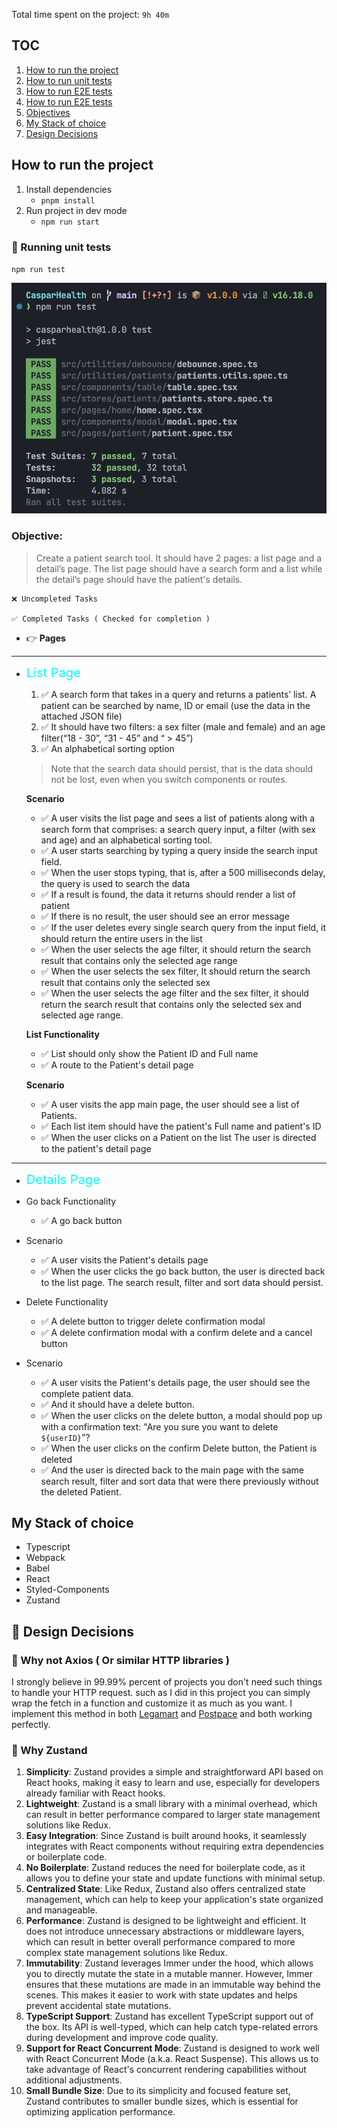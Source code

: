 Total time spent on the project: `9h 40m`

## TOC

1. [How to run the project](#How-to-run-the-project)
2. [How to run unit tests](#🧪-Running-unit-tests)
3. [How to run E2E tests](#🧪-Running-E2E-tests)
4. [How to run E2E tests](#🧪-Running-E2E-tests)
5. [Objectives](#Objectives)
6. [My Stack of choice](#My-Stack-of-choice)
7. [Design Decisions](#Design-Decisions)

## How to run the project

1. Install dependencies
   - `pnpm install`
2. Run project in dev mode
   - `npm run start`

### 🧪 Running unit tests

`npm run test`

![Tests Result](./public/test-result.png)

### Objective:

> Create a patient search tool. It should have 2 pages: a list page and a detail’s page. The list page should have a search form and a list while the detail’s page should have the patient's details.

```
❌ Uncompleted Tasks

✅ Completed Tasks ( Checked for completion )
```
- 👉 **Pages**
---
  - <span style="color: cyan; font-size: 20px"> List Page </span>
    1. ✅  A search form that takes in a query and returns a patients’ list. A patient can be searched by name, ID or email (use the data in the attached JSON file)
    2. ✅ It should have two filters: a sex filter (male and female) and an age filter(“18 - 30”, “31 - 45” and “ > 45”)
    3. ✅ An alphabetical sorting option

    >Note that the search data should persist, that is the data should not be lost, even when you switch components or routes.

    **Scenario**

    - ✅ A user visits the list page and sees a list of patients along with a search form that comprises:
    a search query input, a filter (with sex and age) and an alphabetical sorting tool.
    - ✅ A user starts searching by typing a query inside the search input field.
    - ✅ When the user stops typing, that is, after a 500 milliseconds delay, the query is used to search the data
    - ✅ If a result is found, the data it returns should render a list of patient
    - ✅ If there is no result, the user should see an error message
    - ✅ If the user deletes every single search query from the input field, it should return the entire users in the list
    - ✅ When the user selects the age filter, it should return the search result that contains only the selected age range
    - ✅ When the user selects the sex filter, It should return the search result that contains only the selected sex
    - ✅ When the user selects the age filter and the sex filter, it should return the search result that contains only the selected sex and selected age range.

    **List Functionality**
    - ✅ List should only show the Patient ID and Full name
    - ✅ A route to the Patient's detail page

    **Scenario**
    - ✅ A user visits the app main page, the user should see a list of Patients.
    - ✅ Each list item should have the patient's Full name and patient's ID
    - ✅ When the user clicks on a Patient on the list The user is directed to the patient's detail page
----
  - <span style="color: cyan; font-size: 20px"> Details Page </span>

- Go back Functionality
  - ✅ A go back button

- Scenario
  - ✅ A user visits the Patient's details page
  - ✅ When the user clicks the go back button, the user is directed back to the list page. The search result, filter and sort data should persist.
- Delete Functionality
    - ✅ A delete button to trigger delete confirmation modal
    - ✅ A delete confirmation modal with a confirm delete and a cancel button
- Scenario
    - ✅ A user visits the Patient's details page, the user should see the complete patient data.
    - ✅ And it should have a delete button.
    - ✅ When the user clicks on the delete button, a modal should pop up with a confirmation text:
    "Are you sure you want to delete `${userID}`"?
    - ✅ When the user clicks on the confirm Delete button, the Patient is deleted
    - ✅ And the user is directed back to the main page with the same search result, filter and sort data that were there previously without the deleted Patient.

## My Stack of choice

- Typescript
- Webpack
- Babel
- React
- Styled-Components
- Zustand

## 🔨 Design Decisions

### 🔶 Why not Axios ( Or similar HTTP libraries )

I strongly believe in 99.99% percent of projects you don't need such things to handle your HTTP request. such as I did in this project you can simply wrap the fetch in a function and customize it as much as you want. I implement this method in both [Legamart](https://legamart.com) and [Postpace](https://postpace.io) and both working perfectly.

### 🔶 Why Zustand

1. **Simplicity**: Zustand provides a simple and straightforward API based on React hooks, making it easy to learn and use, especially for developers already familiar with React hooks.
2. **Lightweight**: Zustand is a small library with a minimal overhead, which can result in better performance compared to larger state management solutions like Redux.
3. **Easy Integration**: Since Zustand is built around hooks, it seamlessly integrates with React components without requiring extra dependencies or boilerplate code.
4. **No Boilerplate**: Zustand reduces the need for boilerplate code, as it allows you to define your state and update functions with minimal setup.
5. **Centralized State**: Like Redux, Zustand also offers centralized state management, which can help to keep your application's state organized and manageable.
6. **Performance**: Zustand is designed to be lightweight and efficient. It does not introduce unnecessary abstractions or middleware layers, which can result in better overall performance compared to more complex state management solutions like Redux.
7. **Immutability**: Zustand leverages Immer under the hood, which allows you to directly mutate the state in a mutable manner. However, Immer ensures that these mutations are made in an immutable way behind the scenes. This makes it easier to work with state updates and helps prevent accidental state mutations.
8. **TypeScript Support**: Zustand has excellent TypeScript support out of the box. Its API is well-typed, which can help catch type-related errors during development and improve code quality.
9. **Support for React Concurrent Mode**: Zustand is designed to work well with React Concurrent Mode (a.k.a. React Suspense). This allows us to take advantage of React's concurrent rendering capabilities without additional adjustments.
10. **Small Bundle Size**: Due to its simplicity and focused feature set, Zustand contributes to smaller bundle sizes, which is essential for optimizing application performance.
